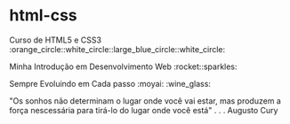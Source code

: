 # html-css
 <p>Curso de HTML5 e CSS3 :orange_circle::white_circle::large_blue_circle::white_circle:</p>

<p>Minha Introdução em Desenvolvimento Web :rocket::sparkles:</p>

<p>Sempre Evoluindo em Cada passo :moyai: :wine_glass:</p>

<p> "Os sonhos não determinam o lugar onde  você vai estar, mas produzem a força nescessária para tirá-lo do lugar onde você está" . . . Augusto Cury</p>

<!-- <a href="https://ezequiellsantos.github.io/html-css/exercicios/modulo01/ex001/">Executar Exercício 001</a> -->

